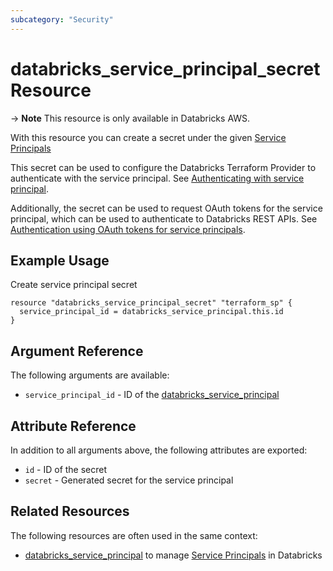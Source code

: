 ```yaml
---
subcategory: "Security"
---
```

# databricks_service_principal_secret Resource

-> **Note** This resource is only available in Databricks AWS.

With this resource you can create a secret under the given [Service Principals](https://docs.databricks.com/administration-guide/users-groups/service-principals.html)

This secret can be used to configure the Databricks Terraform Provider to authenticate with the service principal. See [Authenticating with service principal](../index.md#authenticating-with-service-principal).

Additionally, the secret can be used to request OAuth tokens for the service principal, which can be used to authenticate to Databricks REST APIs. See [Authentication using OAuth tokens for service principals](https://docs.databricks.com/dev-tools/authentication-oauth.html).


## Example Usage

Create service principal secret

```hcl
resource "databricks_service_principal_secret" "terraform_sp" {
  service_principal_id = databricks_service_principal.this.id
}
```

## Argument Reference

The following arguments are available:

* `service_principal_id` - ID of the [databricks_service_principal](service_principal.md)


## Attribute Reference

In addition to all arguments above, the following attributes are exported:

- `id` - ID of the secret
- `secret` - Generated secret for the service principal


## Related Resources

The following resources are often used in the same context:

* [databricks_service_principal](service_principal.md) to manage [Service Principals](https://docs.databricks.com/administration-guide/users-groups/service-principals.html) in Databricks
